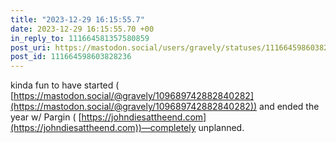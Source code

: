 ```yaml
---
title: "2023-12-29 16:15:55.7"
date: 2023-12-29 16:15:55.70 +00
in_reply_to: 111664581357580859
post_uri: https://mastodon.social/users/gravely/statuses/111664598603828236
post_id: 111664598603828236
---
```

kinda fun to have started ( [https://mastodon.social/@gravely/109689742882840282](https://mastodon.social/@gravely/109689742882840282)) and ended the year w/ Pargin ( [https://johndiesattheend.com](https://johndiesattheend.com))—completely unplanned.


